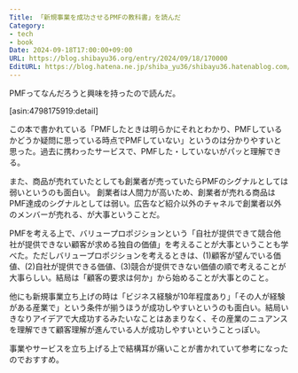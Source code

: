 ```yaml
---
Title: 「新規事業を成功させるPMFの教科書」を読んだ
Category:
- tech
- book
Date: 2024-09-18T17:00:00+09:00
URL: https://blog.shibayu36.org/entry/2024/09/18/170000
EditURL: https://blog.hatena.ne.jp/shiba_yu36/shibayu36.hatenablog.com/atom/entry/6802340630906709430
---
```


PMFってなんだろうと興味を持ったので読んだ。

[asin:4798175919:detail]

この本で書かれている「PMFしたときは明らかにそれとわかり、PMFしているかどうか疑問に思っている時点でPMFしていない」というのは分かりやすいと思った。過去に携わったサービスで、PMFした・していないがパッと理解できる。

また、商品が売れていたとしても創業者が売っていたらPMFのシグナルとしては弱いというのも面白い。 創業者は人間力が高いため、創業者が売れる商品はPMF達成のシグナルとしては弱い。広告など紹介以外のチャネルで創業者以外のメンバーが売れる、が大事ということだ。

PMFを考える上で、バリュープロポジションという「自社が提供できて競合他社が提供できない顧客が求める独自の価値」を考えることが大事ということも学べた。ただしバリュープロポジションを考えるときは、(1)顧客が望んでいる価値、(2)自社が提供できる価値、(3)競合が提供できない価値の順で考えることが大事らしい。結局は「顧客の要求は何か」から始めることが大事とのこと。

他にも新規事業立ち上げの時は「ビジネス経験が10年程度あり」「その人が経験がある産業で」という条件が揃うほうが成功しやすいというのも面白い。結局いきなりアイデアで大成功するみたいなことはあまりなく、その産業のニュアンスを理解できて顧客理解が進んでいる人が成功しやすいということっぽい。

事業やサービスを立ち上げる上で結構耳が痛いことが書かれていて参考になったのでおすすめ。
